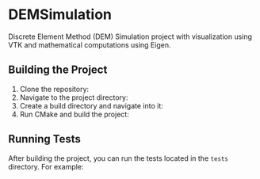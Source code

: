 # DEMSimulation

Discrete Element Method (DEM) Simulation project with visualization using VTK and mathematical computations using Eigen.

## Building the Project

1. Clone the repository:
2. Navigate to the project directory:
3. Create a build directory and navigate into it:
4. Run CMake and build the project:

## Running Tests

After building the project, you can run the tests located in the `tests` directory. For example:
